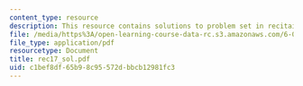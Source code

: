 ```yaml
---
content_type: resource
description: This resource contains solutions to problem set in recitaion seventeen.
file: /media/https%3A/open-learning-course-data-rc.s3.amazonaws.com/6-041-probabilistic-systems-analysis-and-applied-probability-spring-2006/c1bef8df65b98c95572dbbcb12981fc3_rec17_sol.pdf
file_type: application/pdf
resourcetype: Document
title: rec17_sol.pdf
uid: c1bef8df-65b9-8c95-572d-bbcb12981fc3
---
```

